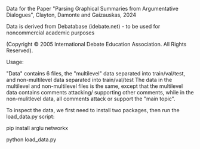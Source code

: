 Data for the Paper "Parsing Graphical Summaries from Argumentative Dialogues", Clayton, Damonte and Gaizauskas, 2024

Data is derived from Debatabase (idebate.net) - to be used for noncommercial academic purposes

(Copyright © 2005 International Debate Education Association. All Rights Reserved). 



Usage:

"Data" contains 6 files, the "multilevel" data separated into train/val/test, and non-multilevel data separated into train/val/test
The data in the multilevel and non-multilevel files is the same, except that the multilevel data contains comments attacking/ supporting other comments, 
while in the non-mulitlevel data, all comments attack or support the "main topic".

To inspect the data, we first need to install two packages, then run the load_data.py script:

pip install arglu networkx

python load_data.py